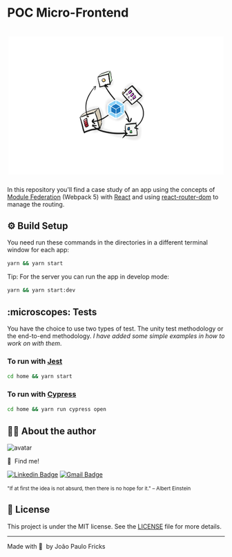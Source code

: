 # POC Micro-Frontend

<h1 align="center">
    <img alt="Webpack" src=".github/modulefederation.png" width="500" />
</h1>

In this repository you'll find a case study of an app using the concepts of [Module Federation](https://webpack.js.org/concepts/module-federation/) (Webpack 5) with [React](https://reactjs.org/) and using [react-router-dom](https://reactrouter.com/) to manage the routing.

## :gear: Build Setup

You need run these commands in the directories in a different terminal window for each app:

```bash
yarn && yarn start
```

Tip: For the server you can run the app in develop mode:

```bash
yarn && yarn start:dev

```

## :microscopes: Tests

You have the choice to use two types of test. The unity test methodology or the end-to-end methodology. _I have added some simple examples in how to work on with them_.

### To run with [Jest](https://jestjs.io/)

```bash
cd home && yarn start
```

### To run with [Cypress](https://www.cypress.io/)

```bash
cd home && yarn run cypress open
```

## :man_technologist: About the author

<img src="https://github.com/jpcmf.png" width="235" alt="avatar"/>

:wolf:&nbsp; Find me!

[![Linkedin Badge](https://img.shields.io/badge/-joaopaulo80-blue?style=flat-square&logo=Linkedin&logoColor=white&link=https://www.linkedin.com/in/joaopaulo80/)](https://www.linkedin.com/in/joaopaulo80/)
[![Gmail Badge](https://img.shields.io/badge/-jpfricks@gmail.com-c14438?style=flat-square&logo=Gmail&logoColor=white&link=mailto:jpfricks@gmail.com)](mailto:jpfricks@gmail.com)

<small>"If at first the idea is not absurd, then there is no hope for it." – Albert Einstein</small>

## :memo: License

This project is under the MIT license. See the [LICENSE](LICENSE.md) file for more details.

---

Made with :purple_heart:&nbsp; by João Paulo Fricks
